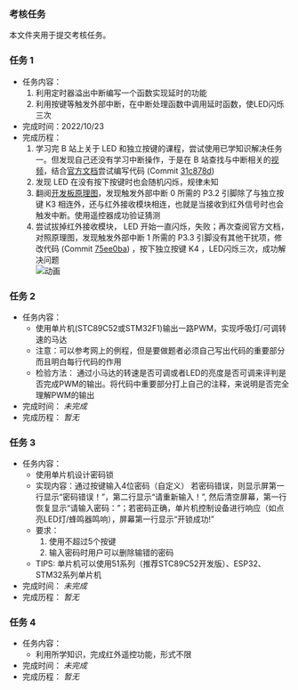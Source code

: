 ### 考核任务  
本文件夹用于提交考核任务。  

### 任务 1  
- 任务内容：
  1. 利用定时器溢出中断编写一个函数实现延时的功能  
  2. 利用按键等触发外部中断，在中断处理函数中调用延时函数，使LED闪烁三次  
- 完成时间：2022/10/23  
- 完成历程：  
  1. 学习完 B 站上关于 LED 和独立按键的课程，尝试使用已学知识解决任务一。但发现自己还没有学习中断操作，于是在 B 站查找与中断相关的[视频](https://b23.tv/BV1hL4y1q7co "BV1hL4y1q7co - 外部中断0和外部中断1，STC89C51RC，单片机学习笔记21 - bilibili")，结合[官方文档](https://github.com/Leo204-LKY/Code-Learning/blob/main/51%20MCU/Bilibili%20Courses/00-1-STC89Cxx%E4%B8%AD%E6%96%87%E5%8F%82%E8%80%83%E6%89%8B%E5%86%8C.pdf "Leo204-LKY/Code-Learning/51 MCU/Bilibili Courses/00-1-STC89Cxx中文参考手册.pdf - GitHub")尝试编写代码 (Commit [31c878d](https://github.com/Leo204-LKY/LiKeyu_RecruitTask/commit/31c878d201330529e6f67f875d1c8af32c016606))  
  2. 发现 LED 在没有按下按键时也会随机闪烁，规律未知  
  3. 翻阅[开发板原理图](https://github.com/Leo204-LKY/Code-Learning/blob/main/51%20MCU/Bilibili%20Courses/00-2-%E6%99%AE%E4%B8%AD-2%26%E6%99%AE%E4%B8%AD-3%26%E6%99%AE%E4%B8%AD-4%E5%BC%80%E5%8F%91%E6%9D%BF%E5%8E%9F%E7%90%86%E5%9B%BE.pdf "Leo204-LKY/Code-Learning/51 MCU/Bilibili Courses/00-2-普中-2&普中-3&普中-4开发板原理图.pdf - GitHub")，发现触发外部中断 0 所需的 P3.2 引脚除了与独立按键 K3 相连外，还与红外接收模块相连，也就是当接收到红外信号时也会触发中断。使用遥控器成功验证猜测  
  4. 尝试拔掉红外接收模块， LED 开始一直闪烁，失败；再次查阅官方文档，对照原理图，发现触发外部中断 1 所需的 P3.3 引脚没有其他干扰项，修改代码 (Commit [75ee0ba](https://github.com/Leo204-LKY/LiKeyu_RecruitTask/commit/75ee0ba9003d9627912e51a5ea6d9224fd852fae)) ，按下独立按键 K4 ，LED闪烁三次，成功解决问题  
  ![动画](https://user-images.githubusercontent.com/57821066/197356084-46e6bd8d-deed-4943-9c38-f9b1f4860f95.gif)  


### 任务 2  
- 任务内容：  
  - 使用单片机(STC89C52或STM32F1)输出一路PWM，实现呼吸灯/可调转速的马达  
  - 注意：可以参考网上的例程，但是要做题者必须自己写出代码的重要部分而且明白每行代码的作用  
  - 检验方法： 通过小马达的转速是否可调或者LED的亮度是否可调来评判是否完成PWM的输出。将代码中重要部分打上自己的注释，来说明是否完全理解PWM的输出  
- 完成时间： _未完成_  
- 完成历程： _暂无_  

### 任务 3  
- 任务内容：  
  - 使用单片机设计密码锁
  - 实现内容：通过按键输入4位密码（自定义） 若密码错误，则显示屏第一行显示“密码错误！”，第二行显示“请重新输入！”, 然后清空屏幕，第一行恢复显示“请输入密码：”；若密码正确，单片机控制设备进行响应（如点亮LED灯/蜂鸣器鸣响），屏幕第一行显示“开锁成功!”
  - 要求：
    1. 使用不超过5个按键
    2. 输入密码时用户可以删除输错的密码
  - TIPS: 单片机可以使用51系列（推荐STC89C52开发版）、ESP32、STM32系列单片机
- 完成时间： _未完成_  
- 完成历程： _暂无_  

### 任务 4  
- 任务内容：  
  - 利用所学知识，完成红外遥控功能，形式不限
- 完成时间： _未完成_  
- 完成历程： _暂无_  